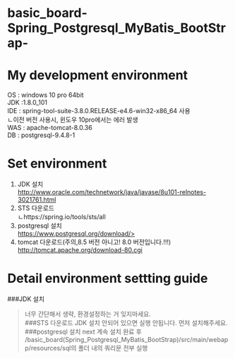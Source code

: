 # basic_board-Spring_Postgresql_MyBatis_BootStrap-

My development environment
=============
OS  : windows 10 pro 64bit  
JDK :1.8.0_101  
IDE : spring-tool-suite-3.8.0.RELEASE-e4.6-win32-x86_64 사용  
ㄴ이전 버전 사용시, 윈도우 10pro에서는 에러 발생  
WAS : apache-tomcat-8.0.36  
DB  : postgresql-9.4.8-1  
  
Set environment
=============
1. JDK 설치  
<http://www.oracle.com/technetwork/java/javase/8u101-relnotes-3021761.html>  
2. STS 다운로드  
ㄴhttps://spring.io/tools/sts/all  
3. postgresql 설치  
https://www.postgresql.org/download/>  
4. tomcat 다운로드(주의,8.5 버전 아니고! 8.0 버전입니다.!!!)  
<http://tomcat.apache.org/download-80.cgi>  
  
Detail environment settting guide
=============  
###JDK 설치
>너무 간단해서 생략, 환경설정하는 거 잊지마세요.  
###STS 다운로드
>JDK 설치 안되어 있으면 실행 안됩니다. 먼저 설치해주세요.
###postgresql 설치
>next 계속 설치 완료 후 /basic_board(Spring_Postgresql_MyBatis_BootStrap)/src/main/webapp/resources/sql의 폴더 내의 쿼리문 전부 실행 
